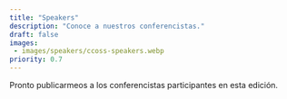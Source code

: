 ```yaml
---
title: "Speakers"
description: "Conoce a nuestros conferencistas."
draft: false
images: 
 - images/speakers/ccoss-speakers.webp
priority: 0.7
---
```


Pronto publicarmeos a los conferencistas participantes en esta edición.

